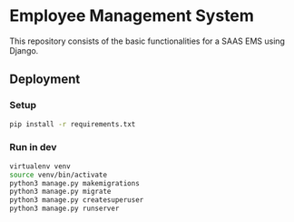 # Employee Management System

This repository consists of the basic functionalities for a SAAS EMS using Django.

## Deployment

### Setup
```bash
pip install -r requirements.txt
```

### Run in dev
```bash
virtualenv venv
source venv/bin/activate
python3 manage.py makemigrations
python3 manage.py migrate
python3 manage.py createsuperuser
python3 manage.py runserver